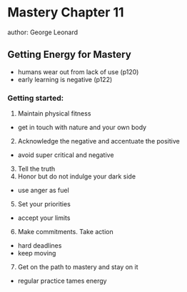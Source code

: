 # Mastery Chapter 11

author: George Leonard

## Getting Energy for Mastery

 - humans wear out from lack of use (p120)
 - early learning is negative (p122)

### Getting started:
 1. Maintain physical fitness
   - get in touch with nature and your own body
 2. Acknowledge the negative and accentuate the positive
   - avoid super critical and negative
 3. Tell the truth
 4. Honor but do not indulge your dark side
   - use anger as fuel
 5. Set your priorities
   - accept your limits
 6. Make commitments. Take action
   - hard deadlines
   - keep moving
 7. Get on the path to mastery and stay on it
   - regular practice tames energy

